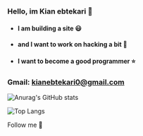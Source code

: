 ### Hello, im Kian ebtekari 👋
  - #### I am building a site :smiley:
  - #### and I want to work on hacking a bit :balloon:
  - #### I want to become a good programmer :star:

### Gmail: kianebtekari0@gmail.com

![Anurag's GitHub stats](https://github-readme-stats.vercel.app/api?username=KianEbtekari0&show_icons=true&theme=tokyonight)

![Top Langs](https://github-readme-stats.vercel.app/api/top-langs/?username=KianEbtekari0&theme=tokyonight)

Follow me 🥇
